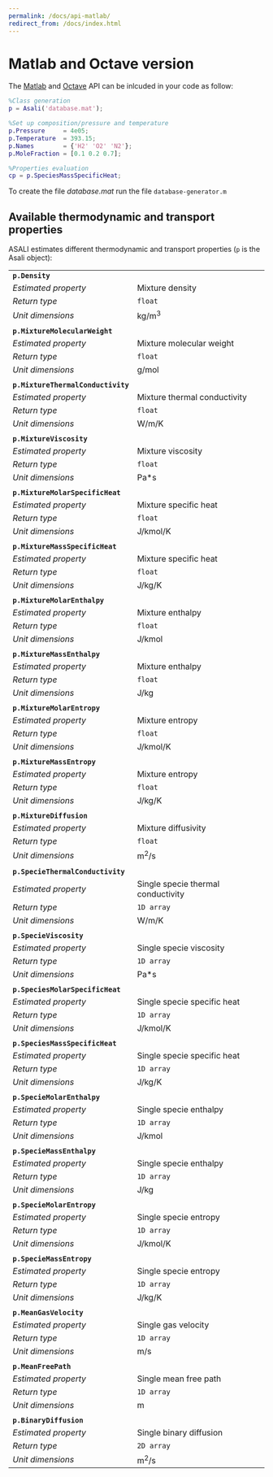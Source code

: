 ```yaml
---
permalink: /docs/api-matlab/
redirect_from: /docs/index.html
---
```


# **Matlab and Octave version**
The [Matlab](https://it.mathworks.com/campaigns/products/trials.html?s_eid=ppc_29775072802&q=matlab) and [Octave](https://www.gnu.org/software/octave/) API can be inlcuded in your code as follow:
```matlab
%Class generation
p = Asali('database.mat');

%Set up composition/pressure and temperature
p.Pressure     = 4e05;
p.Temperature  = 393.15;
p.Names        = {'H2' 'O2' 'N2'};
p.MoleFraction = [0.1 0.2 0.7];

%Properties evaluation
cp = p.SpeciesMassSpecificHeat;
```
To create the file *database.mat* run the file `database-generator.m`
## Available thermodynamic and transport properties
ASALI estimates different thermodynamic and transport properties (`p` is the Asali object):

| | |
|:-|:-|
| **`p.Density`** | |
| *Estimated property*|Mixture density|
| *Return type*       |`float`|
| *Unit dimensions*   |kg/m<sup>3</sup>|
| | |
| **`p.MixtureMolecularWeight`** | |
| *Estimated property*|Mixture molecular weight |
| *Return type*       |`float`|
| *Unit dimensions*   |g/mol|
| | |
| **`p.MixtureThermalConductivity`** | |
| *Estimated property*|Mixture thermal conductivity |
| *Return type*       |`float`|
| *Unit dimensions*   |W/m/K|
| | |
| **`p.MixtureViscosity`** | |
| *Estimated property*|Mixture viscosity |
| *Return type*       |`float`|
| *Unit dimensions*   |Pa*s|
| | |
| **`p.MixtureMolarSpecificHeat`** | |
| *Estimated property*|Mixture specific heat |
| *Return type*       |`float`|
| *Unit dimensions*   |J/kmol/K|
 | | |
| **`p.MixtureMassSpecificHeat`** | |
| *Estimated property*|Mixture specific heat |
| *Return type*       |`float`|
| *Unit dimensions*   |J/kg/K|
| | |
| **`p.MixtureMolarEnthalpy`** | |
| *Estimated property*|Mixture enthalpy|
| *Return type*       |`float`|
| *Unit dimensions*   |J/kmol|
| | |
| **`p.MixtureMassEnthalpy`** | |
| *Estimated property*|Mixture enthalpy|
| *Return type*       |`float`|
| *Unit dimensions*   |J/kg|
| | |
| **`p.MixtureMolarEntropy`** | |
| *Estimated property*|Mixture entropy|
| *Return type*       |`float`|
| *Unit dimensions*   |J/kmol/K|
| | |
| **`p.MixtureMassEntropy`** | |
| *Estimated property*|Mixture entropy|
| *Return type*       |`float`|
| *Unit dimensions*   |J/kg/K|
| | |
| **`p.MixtureDiffusion`** | |
| *Estimated property*|Mixture diffusivity|
| *Return type*       |`float`|
| *Unit dimensions*   |m<sup>2</sup>/s|
| | |
| **`p.SpecieThermalConductivity`** | |
| *Estimated property*|Single specie thermal conductivity|
| *Return type*       |`1D array`|
| *Unit dimensions*   |W/m/K|
| | |
| **`p.SpecieViscosity`** | |
| *Estimated property*|Single specie viscosity|
| *Return type*       |`1D array`|
| *Unit dimensions*   |Pa*s|
| | |
| **`p.SpeciesMolarSpecificHeat`** | |
| *Estimated property*|Single specie specific heat|
| *Return type*       |`1D array`|
| *Unit dimensions*   |J/kmol/K|
| | |
| **`p.SpeciesMassSpecificHeat`** | |
| *Estimated property*|Single specie specific heat|
| *Return type*       |`1D array`|
| *Unit dimensions*   |J/kg/K|
| | |
| **`p.SpecieMolarEnthalpy`** | |
| *Estimated property*|Single specie enthalpy|
| *Return type*       |`1D array`|
| *Unit dimensions*   |J/kmol|
| | |
| **`p.SpecieMassEnthalpy`** | |
| *Estimated property*|Single specie enthalpy|
| *Return type*       |`1D array`|
| *Unit dimensions*   |J/kg|
| | |
| **`p.SpecieMolarEntropy`** | |
| *Estimated property*|Single specie entropy|
| *Return type*       |`1D array`|
| *Unit dimensions*   |J/kmol/K|
| | |
| **`p.SpecieMassEntropy`** | |
| *Estimated property*|Single specie entropy|
| *Return type*       |`1D array`|
| *Unit dimensions*   |J/kg/K|
| | |
| **`p.MeanGasVelocity`** | |
| *Estimated property*|Single gas velocity|
| *Return type*       |`1D array`|
| *Unit dimensions*   |m/s|
| | |
| **`p.MeanFreePath`** | |
| *Estimated property*|Single mean free path|
| *Return type*       |`1D array`|
| *Unit dimensions*   |m|
| | |
| **`p.BinaryDiffusion`** | |
| *Estimated property*|Single binary diffusion|
| *Return type*       |`2D array`|
| *Unit dimensions*   |m<sup>2</sup>/s|

